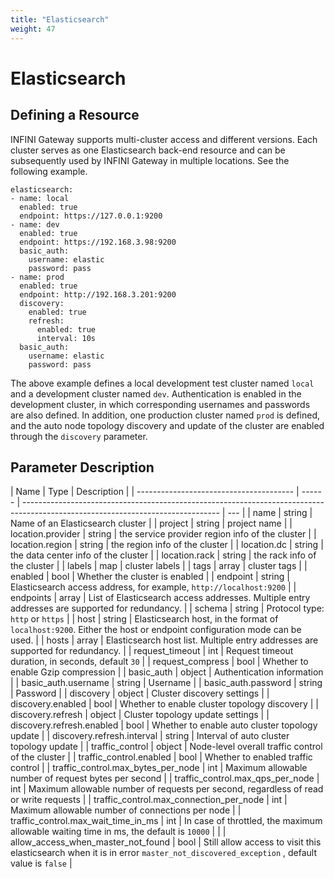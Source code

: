 ```yaml
---
title: "Elasticsearch"
weight: 47
---
```


# Elasticsearch

## Defining a Resource

INFINI Gateway supports multi-cluster access and different versions. Each cluster serves as one Elasticsearch back-end resource and can be subsequently used by INFINI Gateway in multiple locations. See the following example.

```
elasticsearch:
- name: local
  enabled: true
  endpoint: https://127.0.0.1:9200
- name: dev
  enabled: true
  endpoint: https://192.168.3.98:9200
  basic_auth:
    username: elastic
    password: pass
- name: prod
  enabled: true
  endpoint: http://192.168.3.201:9200
  discovery:
    enabled: true
    refresh:
      enabled: true
      interval: 10s
  basic_auth:
    username: elastic
    password: pass
```

The above example defines a local development test cluster named `local` and a development cluster named `dev`.
Authentication is enabled in the development cluster, in which corresponding usernames and passwords are also defined. In addition, one production cluster named `prod` is defined, and the auto node topology discovery and update of the cluster are enabled through the `discovery` parameter.

## Parameter Description

| Name                                    | Type   | Description                                                                                                                     |
| --------------------------------------- | ------ | ------------------------------------------------------------------------------------------------------------------------------- | --- |
| name                                    | string | Name of an Elasticsearch cluster                                                                                                |
| project                                 | string | project name                                                                                                                    |
| location.provider                       | string | the service provider region info of the cluster                                                                                 |
| location.region                         | string | the region info of the cluster                                                                                                  |
| location.dc                             | string | the data center info of the cluster                                                                                             |
| location.rack                           | string | the rack info of the cluster                                                                                                    |
| labels                                  | map    | cluster labels                                                                                                                  |
| tags                                    | array  | cluster tags                                                                                                                    |
| enabled                                 | bool   | Whether the cluster is enabled                                                                                                  |
| endpoint                                | string | Elasticsearch access address, for example, `http://localhost:9200`                                                              |
| endpoints                               | array  | List of Elasticsearch access addresses. Multiple entry addresses are supported for redundancy.                                  |
| schema                                  | string | Protocol type: `http` or `https`                                                                                                |
| host                                    | string | Elasticsearch host, in the format of `localhost:9200`. Either the host or endpoint configuration mode can be used.              |
| hosts                                   | array  | Elasticsearch host list. Multiple entry addresses are supported for redundancy.                                                 |
| request_timeout                         | int    | Request timeout duration, in seconds, default `30`                                                                              |
| request_compress                        | bool   | Whether to enable Gzip compression                                                                                              |
| basic_auth                              | object | Authentication information                                                                                                      |
| basic_auth.username                     | string | Username                                                                                                                        |
| basic_auth.password                     | string | Password                                                                                                                        |
| discovery                               | object | Cluster discovery settings                                                                                                      |
| discovery.enabled                       | bool   | Whether to enable cluster topology discovery                                                                                    |
| discovery.refresh                       | object | Cluster topology update settings                                                                                                |
| discovery.refresh.enabled               | bool   | Whether to enable auto cluster topology update                                                                                  |
| discovery.refresh.interval              | string | Interval of auto cluster topology update                                                                                        |
| traffic_control                         | object | Node-level overall traffic control of the cluster                                                                               |
| traffic_control.enabled      | bool    | Whether to enabled traffic control                                                                      |
| traffic_control.max_bytes_per_node      | int    | Maximum allowable number of request bytes per second                                                                            |
| traffic_control.max_qps_per_node        | int    | Maximum allowable number of requests per second, regardless of read or write requests                                           |
| traffic_control.max_connection_per_node | int    | Maximum allowable number of connections per node                                                                                |
| traffic_control.max_wait_time_in_ms     | int    | In case of throttled, the maximum allowable waiting time in ms, the default is `10000`                                          |     |
| allow_access_when_master_not_found      | bool   | Still allow access to visit this elasticsearch when it is in error `master_not_discovered_exception` , default value is `false` |
